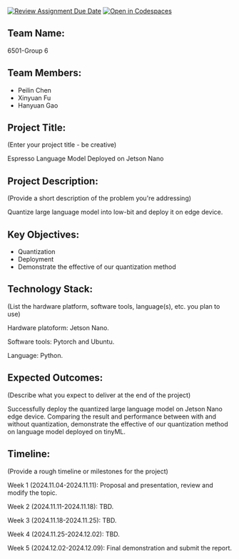 [![Review Assignment Due Date](https://classroom.github.com/assets/deadline-readme-button-22041afd0340ce965d47ae6ef1cefeee28c7c493a6346c4f15d667ab976d596c.svg)](https://classroom.github.com/a/Buol6fpg)
[![Open in Codespaces](https://classroom.github.com/assets/launch-codespace-2972f46106e565e64193e422d61a12cf1da4916b45550586e14ef0a7c637dd04.svg)](https://classroom.github.com/open-in-codespaces?assignment_repo_id=16882874)

## Team Name: 
6501-Group 6

## Team Members:
- Peilin Chen
- Xinyuan Fu
- Hanyuan Gao

## Project Title:
(Enter your project title - be creative)

Espresso Language Model Deployed on Jetson Nano

## Project Description:
(Provide a short description of the problem you're addressing)

Quantize large language model into low-bit and deploy it on edge device. 

## Key Objectives:
- Quantization
- Deployment
- Demonstrate the effective of our quantization method

## Technology Stack:
(List the hardware platform, software tools, language(s), etc. you plan to use)

Hardware platoform: Jetson Nano.

Software tools: Pytorch and Ubuntu.

Language: Python.

## Expected Outcomes:
(Describe what you expect to deliver at the end of the project)

Successfully deploy the quantized large language model on Jetson Nano edge device. Comparing the result and performance between with and without quantization, demonstrate the effective of our quantization method on language model deployed on tinyML.

## Timeline:
(Provide a rough timeline or milestones for the project)

Week 1 (2024.11.04-2024.11.11): Proposal and presentation, review and modify the topic.

Week 2 (2024.11.11-2024.11.18): TBD.

Week 3 (2024.11.18-2024.11.25): TBD.

Week 4 (2024.11.25-2024.12.02): TBD.

Week 5 (2024.12.02-2024.12.09): Final demonstration and submit the report.

